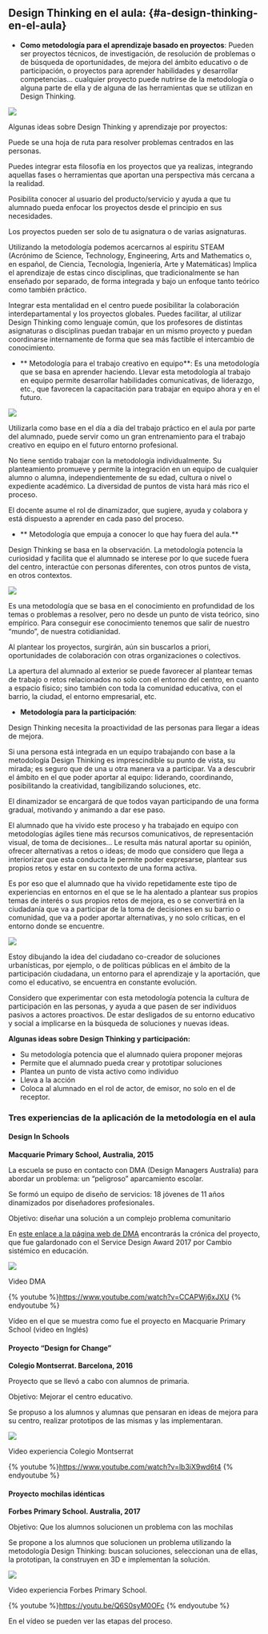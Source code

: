 ## Design Thinking en el aula: {#a-design-thinking-en-el-aula}

- **Como metodología para el aprendizaje basado en proyectos**: Pueden ser proyectos técnicos, de investigación, de resolución de problemas o de búsqueda de oportunidades, de mejora del ámbito educativo o de participación, o proyectos para aprender habilidades y desarrollar competencias… cualquier proyecto puede nutrirse de la metodología o alguna parte de ella y de alguna de las herramientas que se utilizan en Design Thinking.

![](/images/image4.jpg)

Algunas ideas sobre Design Thinking y aprendizaje por proyectos:

Puede se una hoja de ruta para resolver problemas centrados en las personas.

Puedes integrar esta filosofía en los proyectos que ya realizas, integrando aquellas fases o herramientas que aportan una perspectiva más cercana a la realidad.

Posibilita conocer al usuario del producto/servicio y ayuda a que tu alumnado pueda enfocar los proyectos desde el principio en sus necesidades.

Los proyectos pueden ser solo de tu asignatura o de varias asignaturas.

Utilizando la metodología podemos acercarnos al espíritu STEAM (Acrónimo de Science, Technology, Engineering, Arts and Mathematics o, en español, de Ciencia, Tecnología, Ingeniería, Arte y Matemáticas) Implica el aprendizaje de estas cinco disciplinas, que tradicionalmente se han enseñado por separado, de forma integrada y bajo un enfoque tanto teórico como también práctico.

Integrar esta mentalidad en el centro puede posibilitar la colaboración interdepartamental y los proyectos globales. Puedes facilitar, al utilizar Design Thinking como lenguaje común, que los profesores de distintas asignaturas o disciplinas puedan trabajar en un mismo proyecto y puedan coordinarse internamente de forma que sea más factible el intercambio de conocimiento.

*  ** Metodología para el trabajo creativo en equipo**: Es una metodología que se basa en aprender haciendo. Llevar esta metodología al trabajo en equipo permite desarrollar habilidades comunicativas, de liderazgo, etc., que favorecen la capacitación para trabajar en equipo ahora y en el futuro.

![](/images/image45.jpg)

Utilizarla como base en el día a día del trabajo práctico en el aula por parte del alumnado, puede servir como un gran entrenamiento para el trabajo creativo en equipo en el futuro entorno profesional.

No tiene sentido trabajar con la metodología individualmente. Su planteamiento promueve y permite la integración en un equipo de cualquier alumno o alumna, independientemente de su edad, cultura o nivel o expediente académico. La diversidad de puntos de vista hará más rico el proceso.

El docente asume el rol de dinamizador, que sugiere, ayuda y colabora y está dispuesto a aprender en cada paso del proceso.

*  ** Metodología que empuja a conocer lo que hay fuera del aula.**

Design Thinking se basa en la observación. La metodología potencia la curiosidad y facilita que el alumnado se interese por lo que sucede fuera del centro, interactúe con personas diferentes, con otros puntos de vista, en otros contextos.

![](/images/image41.jpg)

Es una metodología que se basa en el conocimiento en profundidad de los temas o problemas a resolver, pero no desde un punto de vista teórico, sino empírico. Para conseguir ese conocimiento tenemos que salir de nuestro “mundo”, de nuestra cotidianidad.

Al plantear los proyectos, surgirán, aún sin buscarlos a priori, oportunidades de colaboración con otras organizaciones o colectivos.

La apertura del alumnado al exterior se puede favorecer al plantear temas de trabajo o retos relacionados no solo con el entorno del centro, en cuanto a espacio físico; sino también con toda la comunidad educativa, con el barrio, la ciudad, el entorno empresarial, etc.

*   **Metodología para la participación**:

Design Thinking necesita la proactividad de las personas para llegar a ideas de mejora.

Si una persona está integrada en un equipo trabajando con base a la metodología Design Thinking es imprescindible su punto de vista, su mirada; es seguro que de una u otra manera va a participar. Va a descubrir el ámbito en el que poder aportar al equipo: liderando, coordinando, posibilitando la creatividad, tangibilizando soluciones, etc.

El dinamizador se encargará de que todos vayan participando de una forma gradual, motivando y animando a dar ese paso.

El alumnado que ha vivido este proceso y ha trabajado en equipo con metodologías ágiles tiene más recursos comunicativos, de representación visual, de toma de decisiones... Le resulta más natural aportar su opinión, ofrecer alternativas a retos o ideas; de modo que considero que llega a interiorizar que esta conducta le permite poder expresarse, plantear sus propios retos y estar en su contexto de una forma activa.

Es por eso que el alumnado que ha vivido repetidamente este tipo de experiencias en entornos en el que se le ha alentado a plantear sus propios temas de interés o sus propios retos de mejora, es o se convertirá en la ciudadanía que va a participar de la toma de decisiones en su barrio o comunidad, que va a poder aportar alternativas, y no solo críticas, en el entorno donde se encuentre.

![](/images/image7.jpg)

Estoy dibujando la idea del ciudadano co-creador de soluciones urbanísticas, por ejemplo, o de políticas públicas en el ámbito de la participación ciudadana, un entorno para el aprendizaje y la aportación, que como el educativo, se encuentra en constante evolución.

Considero que experimentar con esta metodología potencia la cultura de participación en las personas, y ayuda a que pasen de ser individuos pasivos a actores proactivos. De estar desligados de su entorno educativo y social a implicarse en la búsqueda de soluciones y nuevas ideas.

**Algunas ideas sobre Design Thinking y participación:**

- Su metodología potencia que el alumnado quiera proponer mejoras
- Permite que el alumnado pueda crear y prototipar soluciones
- Plantea un punto de vista activo como individuo
- Lleva a la acción
- Coloca al alumnado en el rol de actor, de emisor, no solo en el de receptor.

### Tres experiencias de la aplicación de la metodología en el aula

#### Design In Schools

**Macquarie Primary School, Australia, 2015**

La escuela se puso en contacto con DMA (Design Managers Australia) para abordar un problema: un “peligroso” aparcamiento escolar.

Se formó un equipo de diseño de servicios: 18 jóvenes de 11 años dinamizados por diseñadores profesionales.

Objetivo: diseñar una solución a un complejo problema comunitario

En [este enlace a la página web de DMA](/shorturl.at/joLWY) encontrarás la crónica del proyecto, que fue galardonado con el Service Design Award 2017 por Cambio sistémico en educación.

![](/images/image2.png)

Video DMA

{% youtube %}https://www.youtube.com/watch?v=CCAPWj6xJXU {% endyoutube %}

Vídeo en el que se muestra como fue el proyecto en Macquarie Primary School (video en Inglés)

#### Proyecto “Design for Change”

**Colegio Montserrat. Barcelona, 2016**

Proyecto que se llevó a cabo con alumnos de primaria.

Objetivo: Mejorar el centro educativo.

Se propuso a los alumnos y alumnas que pensaran en ideas de mejora para su centro, realizar prototipos de las mismas y las implementaran.

![](/images/image2.png)

Video experiencia Colegio Montserrat

{% youtube %}https://www.youtube.com/watch?v=lb3iX9wd6t4 {% endyoutube %}

#### Proyecto mochilas idénticas

**Forbes Primary School. Australia, 2017**

Objetivo: Que los alumnos solucionen un problema con las mochilas

Se propone a los alumnos que solucionen un problema utilizando la metodología Design Thinking: buscan soluciones, seleccionan una de ellas, la prototipan, la construyen en 3D e implementan la solución.

![](/images/image2.png)

Video experiencia Forbes Primary School.

{% youtube %}https://youtu.be/Q6S0syM0OFc {% endyoutube %}

En el vídeo se pueden ver las etapas del proceso.